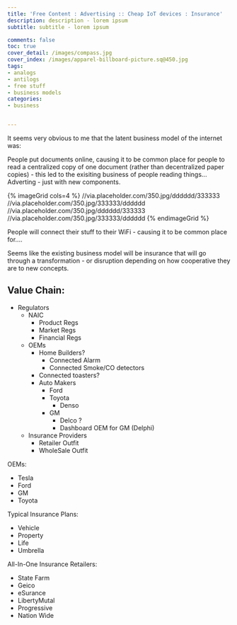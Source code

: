 ```yaml
---
title: 'Free Content : Advertising :: Cheap IoT devices : Insurance'
description: description - lorem ipsum
subtitle: subtitle - lorem ipsum

comments: false
toc: true
cover_detail: /images/compass.jpg
cover_index: /images/apparel-billboard-picture.sq@450.jpg
tags:
- analogs
- antilogs
- free stuff
- business models
categories:
- business


---
```


It seems very obvious to me that the latent business model of the internet was: 

People put documents online, causing it to be common place for people to read a centralized copy of one document (rather than decentralized paper copies) - this led to the exisiting business of people reading things... Adverting - just with new components.

{% imageGrid cols=4 %}
  //via.placeholder.com/350.jpg/dddddd/333333
  //via.placeholder.com/350.jpg/333333/dddddd
  //via.placeholder.com/350.jpg/dddddd/333333
  //via.placeholder.com/350.jpg/333333/dddddd
{% endimageGrid %}


People will connect their stuff to their WiFi - causing it to be common place for....

Seems like the existing business model will be insurance that will go through a transformation - or disruption depending on how cooperative they are to new concepts.



Value Chain:
---------
- Regulators
    - NAIC
        - Product Regs
        - Market Regs
        - Financial Regs
    - OEMs
        - Home Builders?
            - Connected Alarm
            - Connected Smoke/CO detectors
        - Connected toasters?
        - Auto Makers
            - Ford
            - Toyota
                - Denso
            - GM
               - Delco ?
               - Dashboard OEM for GM (Delphi)
    - Insurance Providers
        - Retailer Outfit
        - WholeSale Outfit



OEMs:

- Tesla
- Ford
- GM
- Toyota


Typical Insurance Plans:

- Vehicle
- Property
- Life
- Umbrella


All-In-One Insurance Retailers:

- State Farm
- Geico
- eSurance
- LibertyMutal
- Progressive
- Nation Wide